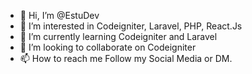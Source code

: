 - 👋 Hi, I’m @EstuDev
- 👀 I’m interested in Codeigniter, Laravel, PHP, React.Js
- 🌱 I’m currently learning Codeigniter and Laravel
- 💞️ I’m looking to collaborate on Codeigniter
- 📫 How to reach me Follow my Social Media or DM.

<!---
EstuDev/EstuDev is a ✨ special ✨ repository because its `README.md` (this file) appears on your GitHub profile.
You can click the Preview link to take a look at your changes.
--->
